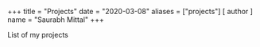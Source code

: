 +++
title = "Projects"
date = "2020-03-08"
aliases = ["projects"]
[ author ]
  name = "Saurabh Mittal"
+++

List of my projects
